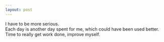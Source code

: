 ```yaml
---
layout: post
---
```

  

I have to be more serious.  
Each day is another day spent for me, which could have been used better.  
Time to really get work done, improve myself.  
  

